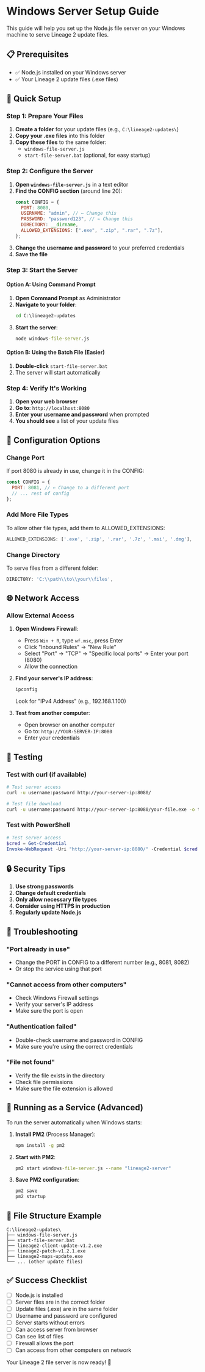 # Windows Server Setup Guide

This guide will help you set up the Node.js file server on your Windows machine to serve Lineage 2 update files.

## 📋 Prerequisites

- ✅ Node.js installed on your Windows server
- ✅ Your Lineage 2 update files (.exe files)

## 🚀 Quick Setup

### Step 1: Prepare Your Files

1. **Create a folder** for your update files (e.g., `C:\lineage2-updates\`)
2. **Copy your .exe files** into this folder
3. **Copy these files** to the same folder:
   - `windows-file-server.js`
   - `start-file-server.bat` (optional, for easy startup)

### Step 2: Configure the Server

1. **Open `windows-file-server.js`** in a text editor
2. **Find the CONFIG section** (around line 20):
   ```javascript
   const CONFIG = {
     PORT: 8080,
     USERNAME: "admin", // ← Change this
     PASSWORD: "password123", // ← Change this
     DIRECTORY: __dirname,
     ALLOWED_EXTENSIONS: [".exe", ".zip", ".rar", ".7z"],
   };
   ```
3. **Change the username and password** to your preferred credentials
4. **Save the file**

### Step 3: Start the Server

#### Option A: Using Command Prompt

1. **Open Command Prompt** as Administrator
2. **Navigate to your folder**:
   ```cmd
   cd C:\lineage2-updates
   ```
3. **Start the server**:
   ```cmd
   node windows-file-server.js
   ```

#### Option B: Using the Batch File (Easier)

1. **Double-click** `start-file-server.bat`
2. The server will start automatically

### Step 4: Verify It's Working

1. **Open your web browser**
2. **Go to**: `http://localhost:8080`
3. **Enter your username and password** when prompted
4. **You should see** a list of your update files

## 🔧 Configuration Options

### Change Port

If port 8080 is already in use, change it in the CONFIG:

```javascript
const CONFIG = {
  PORT: 8081, // ← Change to a different port
  // ... rest of config
};
```

### Add More File Types

To allow other file types, add them to ALLOWED_EXTENSIONS:

```javascript
ALLOWED_EXTENSIONS: ['.exe', '.zip', '.rar', '.7z', '.msi', '.dmg'],
```

### Change Directory

To serve files from a different folder:

```javascript
DIRECTORY: 'C:\\path\\to\\your\\files',
```

## 🌐 Network Access

### Allow External Access

1. **Open Windows Firewall**:

   - Press `Win + R`, type `wf.msc`, press Enter
   - Click "Inbound Rules" → "New Rule"
   - Select "Port" → "TCP" → "Specific local ports" → Enter your port (8080)
   - Allow the connection

2. **Find your server's IP address**:

   ```cmd
   ipconfig
   ```

   Look for "IPv4 Address" (e.g., 192.168.1.100)

3. **Test from another computer**:
   - Open browser on another computer
   - Go to: `http://YOUR-SERVER-IP:8080`
   - Enter your credentials

## 🧪 Testing

### Test with curl (if available)

```bash
# Test server access
curl -u username:password http://your-server-ip:8080/

# Test file download
curl -u username:password http://your-server-ip:8080/your-file.exe -o test.exe
```

### Test with PowerShell

```powershell
# Test server access
$cred = Get-Credential
Invoke-WebRequest -Uri "http://your-server-ip:8080/" -Credential $cred
```

## 🔒 Security Tips

1. **Use strong passwords**
2. **Change default credentials**
3. **Only allow necessary file types**
4. **Consider using HTTPS in production**
5. **Regularly update Node.js**

## 🐛 Troubleshooting

### "Port already in use"

- Change the PORT in CONFIG to a different number (e.g., 8081, 8082)
- Or stop the service using that port

### "Cannot access from other computers"

- Check Windows Firewall settings
- Verify your server's IP address
- Make sure the port is open

### "Authentication failed"

- Double-check username and password in CONFIG
- Make sure you're using the correct credentials

### "File not found"

- Verify the file exists in the directory
- Check file permissions
- Make sure the file extension is allowed

## 🚀 Running as a Service (Advanced)

To run the server automatically when Windows starts:

1. **Install PM2** (Process Manager):

   ```cmd
   npm install -g pm2
   ```

2. **Start with PM2**:

   ```cmd
   pm2 start windows-file-server.js --name "lineage2-server"
   ```

3. **Save PM2 configuration**:
   ```cmd
   pm2 save
   pm2 startup
   ```

## 📝 File Structure Example

```
C:\lineage2-updates\
├── windows-file-server.js
├── start-file-server.bat
├── lineage2-client-update-v1.2.exe
├── lineage2-patch-v1.2.1.exe
├── lineage2-maps-update.exe
└── ... (other update files)
```

## ✅ Success Checklist

- [ ] Node.js is installed
- [ ] Server files are in the correct folder
- [ ] Update files (.exe) are in the same folder
- [ ] Username and password are configured
- [ ] Server starts without errors
- [ ] Can access server from browser
- [ ] Can see list of files
- [ ] Firewall allows the port
- [ ] Can access from other computers on network

Your Lineage 2 file server is now ready! 🎉
